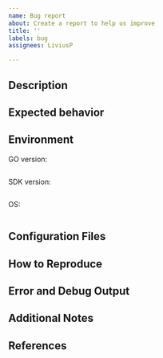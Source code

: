 ```yaml
---
name: Bug report
about: Create a report to help us improve
title: ''
labels: bug
assignees: LiviusP

---
```


## Description
<!-- A clear and concise description of what the bug is. -->

## Expected behavior
<!-- A clear and concise description of what you expected to happen. -->

## Environment

GO version: 
```
```
SDK version:
```
```
OS: <!-- use whatever fits and put it between the ```marks. -->
```
```

## Configuration Files
<!-- could also be environment settings, e.g. LANG=de_DE -->

## How to Reproduce
<!--
Steps to reproduce the behavior:
1. Go to '...'
2. Execute `acme --emca template.xml`
3. ...
Might be omitted if there are no choices, eg. the single command is already in the description
-->

## Error and Debug Output
<!--
Add anything, that could help here.
You can increase the debug level by .. ' hello --whatsover=example`
-->

## Additional Notes
<!--
Add any other content about the problem here.
-->

## References
<!--
Add any other related issues or other links that you think are important for fixing the bug.
-->
